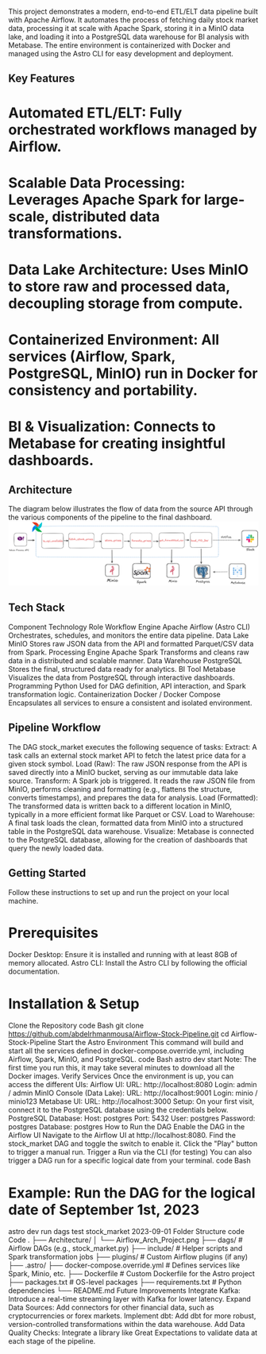 This project demonstrates a modern, end-to-end ETL/ELT data pipeline built with Apache Airflow. It automates the process of fetching daily stock market data, processing it at scale with Apache Spark, storing it in a MinIO data lake, and loading it into a PostgreSQL data warehouse for BI analysis with Metabase.
The entire environment is containerized with Docker and managed using the Astro CLI for easy development and deployment.

## **Key Features**
   # Automated ETL/ELT: Fully orchestrated workflows managed by Airflow.
   # Scalable Data Processing: Leverages Apache Spark for large-scale, distributed data transformations.
   # Data Lake Architecture: Uses MinIO to store raw and processed data, decoupling storage from compute.
   # Containerized Environment: All services (Airflow, Spark, PostgreSQL, MinIO) run in Docker for consistency and portability.
   # BI & Visualization: Connects to Metabase for creating insightful dashboards.
## **Architecture**
The diagram below illustrates the flow of data from the source API through the various components of the pipeline to the final dashboard.
![Pipeline's Architecture](Architecture/Airflow_Arch_Project.png)

## **Tech Stack**
Component	       Technology	Role
Workflow Engine	 Apache Airflow (Astro CLI)	Orchestrates, schedules, and monitors the entire data pipeline.
Data Lake	       MinIO	Stores raw JSON data from the API and formatted Parquet/CSV data from Spark.
Processing         Engine	Apache Spark	Transforms and cleans raw data in a distributed and scalable manner.
Data Warehouse	    PostgreSQL	Stores the final, structured data ready for analytics.
BI Tool	          Metabase	Visualizes the data from PostgreSQL through interactive dashboards.
Programming	       Python	Used for DAG definition, API interaction, and Spark transformation logic.
Containerization   Docker / Docker Compose	Encapsulates all services to ensure a consistent and isolated environment.

## **Pipeline Workflow**
The DAG stock_market executes the following sequence of tasks:
   Extract: A task calls an external stock market API to fetch the latest price data for a given stock symbol.
   Load (Raw): The raw JSON response from the API is saved directly into a MinIO bucket, serving as our immutable data lake source.
   Transform: A Spark job is triggered. It reads the raw JSON file from MinIO, performs cleaning and formatting (e.g., flattens the structure, converts timestamps), and prepares the data for analysis.
   Load (Formatted): The transformed data is written back to a different location in MinIO, typically in a more efficient format like Parquet or CSV.
   Load to Warehouse: A final task loads the clean, formatted data from MinIO into a structured table in the PostgreSQL data warehouse.
   Visualize: Metabase is connected to the PostgreSQL database, allowing for the creation of dashboards that query the newly loaded data.

## **Getting Started**
Follow these instructions to set up and run the project on your local machine.
 # Prerequisites
 Docker Desktop: Ensure it is installed and running with at least 8GB of memory allocated.
 Astro CLI: Install the Astro CLI by following the official documentation.
 # Installation & Setup
 Clone the Repository
code
Bash
git clone https://github.com/abdelrhmanmousa/Airflow-Stock-Pipeline.git
cd Airflow-Stock-Pipeline
Start the Astro Environment
This command will build and start all the services defined in docker-compose.override.yml, including Airflow, Spark, MinIO, and PostgreSQL.
code
Bash
astro dev start
Note: The first time you run this, it may take several minutes to download all the Docker images.
Verify Services
Once the environment is up, you can access the different UIs:
Airflow UI:
URL: http://localhost:8080
Login: admin / admin
MinIO Console (Data Lake):
URL: http://localhost:9001
Login: minio / minio123
Metabase UI:
URL: http://localhost:3000
Setup: On your first visit, connect it to the PostgreSQL database using the credentials below.
PostgreSQL Database:
Host: postgres
Port: 5432
User: postgres
Password: postgres
Database: postgres
How to Run the DAG
Enable the DAG in the Airflow UI
Navigate to the Airflow UI at http://localhost:8080.
Find the stock_market DAG and toggle the switch to enable it.
Click the "Play" button to trigger a manual run.
Trigger a Run via the CLI (for testing)
You can also trigger a DAG run for a specific logical date from your terminal.
code
Bash
# Example: Run the DAG for the logical date of September 1st, 2023
astro dev run dags test stock_market 2023-09-01
Folder Structure
code
Code
.
├── Architecture/
│   └── Airflow_Arch_Project.png
├── dags/                  # Airflow DAGs (e.g., stock_market.py)
├── include/               # Helper scripts and Spark transformation jobs
├── plugins/               # Custom Airflow plugins (if any)
├── .astro/
├── docker-compose.override.yml # Defines services like Spark, Minio, etc.
├── Dockerfile             # Custom Dockerfile for the Astro project
├── packages.txt           # OS-level packages
├── requirements.txt       # Python dependencies
└── README.md
Future Improvements
Integrate Kafka: Introduce a real-time streaming layer with Kafka for lower latency.
Expand Data Sources: Add connectors for other financial data, such as cryptocurrencies or forex markets.
Implement dbt: Add dbt for more robust, version-controlled transformations within the data warehouse.
Add Data Quality Checks: Integrate a library like Great Expectations to validate data at each stage of the pipeline.
